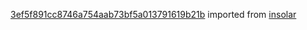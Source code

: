 [3ef5f891cc8746a754aab73bf5a013791619b21b](https://github.com/insolar/insolar/commit/3ef5f891cc8746a754aab73bf5a013791619b21b) imported from [insolar](https://github.com/insolar/insolar)
